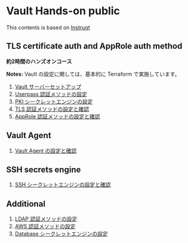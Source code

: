 # Vault Hands-on public

This contents is based on [Instruqt](https://instruqt.com/)

## TLS certificate auth and AppRole auth method

**約2時間のハンズオンコース**

**Notes:** Vault の設定に関しては、基本的に Terraform で実施しています。

1. [Vault サーバーセットアップ](https://github.com/itot555/vault-handson-public/tree/main/server)
1. [Userpass 認証メソッドの設定](https://github.com/itot555/vault-handson-public/tree/main/auth-userpass)
1. [PKI シークレットエンジンの設定](https://github.com/itot555/vault-handson-public/tree/main/secrets-engine-pki)
1. [TLS 認証メソッドの設定と確認](https://github.com/itot555/vault-handson-public/tree/main/auth-tls)
1. [AppRole 認証メソッドの設定と確認](https://github.com/itot555/vault-handson-public/tree/main/auth-approle)

## Vault Agent

1. [Vault Agent の設定と確認](https://github.com/itot555/vault-handson-public/tree/main/vault-agent)

## SSH secrets engine

1. [SSH シークレットエンジンの設定と確認](https://github.com/itot555/vault-handson-public/tree/main/secrets-engine-ssh-cert)

## Additional

1. [LDAP 認証メソッドの設定](https://github.com/itot555/vault-handson-public/tree/main/auth-ldap)
1. [AWS 認証メソッドの設定](https://github.com/itot555/vault-handson-public/tree/main/auth-aws)
1. [Database シークレットエンジンの設定](https://github.com/itot555/vault-handson-public/tree/main/secrets-engine-db)